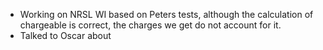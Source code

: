 - Working on NRSL WI based on Peters tests, although the calculation of chargeable is correct, the charges we get do not account for it.
- Talked to Oscar about 